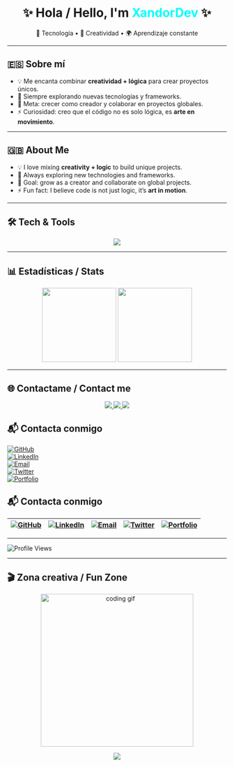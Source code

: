 
<h1 align="center">✨ Hola / Hello, I'm <span style="color:#00FFFB">XandorDev</span> ✨</h1>

<p align="center">
  🚀 Tecnología • 🎨 Creatividad • 🌍 Aprendizaje constante
</p>

---

## 🇪🇸 Sobre mí
- 💡 Me encanta combinar **creatividad + lógica** para crear proyectos únicos.  
- 🌱 Siempre explorando nuevas tecnologías y frameworks.  
- 🎯 Meta: crecer como creador y colaborar en proyectos globales.  
- ⚡ Curiosidad: creo que el código no es solo lógica, es **arte en movimiento**.  

---

## 🇬🇧 About Me
- 💡 I love mixing **creativity + logic** to build unique projects.  
- 🌱 Always exploring new technologies and frameworks.  
- 🎯 Goal: grow as a creator and collaborate on global projects.  
- ⚡ Fun fact: I believe code is not just logic, it’s **art in motion**.  

---

## 🛠️ Tech & Tools  

<p align="center">
  <img src="https://skillicons.dev/icons?i=js,ts,nodejs,react,express,python,git,github,vscode,linux&perline=5" />
</p>

---

## 📊 Estadísticas / Stats  

<p align="center">
  <img src="https://github-readme-stats.vercel.app/api?username=XandorDev&show_icons=true&theme=radical" height="170"/>
  <img src="https://github-readme-stats.vercel.app/api/top-langs/?username=XandorDev&layout=compact&theme=radical" height="170"/>
</p>

---

## 🌐 Contactame / Contact me  

<p align="center">
  <a href="https://github.com/XandorDev">
    <img src="https://img.shields.io/badge/GitHub-XandorDev-181717?style=for-the-badge&logo=github" />
  </a>
  <a href="https://linkedin.com/">
    <img src="https://img.shields.io/badge/LinkedIn-Connect-blue?style=for-the-badge&logo=linkedin" />
  </a>
  <a href="mailto:example@email.com">
    <img src="https://img.shields.io/badge/Email-Contact-red?style=for-the-badge&logo=gmail" />
  </a>
</p>

## 📬 Contacta conmigo  

[![GitHub](https://img.shields.io/badge/GitHub-000?style=for-the-badge&logo=github&logoColor=white)](https://github.com/XandorDev)  
[![LinkedIn](https://img.shields.io/badge/LinkedIn-0A66C2?style=for-the-badge&logo=linkedin&logoColor=white)](https://linkedin.com/in/tuusuario)  
[![Email](https://img.shields.io/badge/Email-D14836?style=for-the-badge&logo=gmail&logoColor=white)](mailto:tuemail@gmail.com)  
[![Twitter](https://img.shields.io/badge/Twitter-1DA1F2?style=for-the-badge&logo=twitter&logoColor=white)](https://twitter.com/tuusuario)  
[![Portfolio](https://img.shields.io/badge/Portafolio-FF5722?style=for-the-badge&logo=firefox&logoColor=white)](https://tuportafolio.com)  


## 📬 Contacta conmigo  

| [![GitHub](https://img.shields.io/badge/GitHub-000?style=for-the-badge&logo=github&logoColor=white)](https://github.com/XandorDev) | [![LinkedIn](https://img.shields.io/badge/LinkedIn-0A66C2?style=for-the-badge&logo=linkedin&logoColor=white)](https://linkedin.com/in/tuusuario) | [![Email](https://img.shields.io/badge/Email-D14836?style=for-the-badge&logo=gmail&logoColor=white)](mailto:tuemail@gmail.com) | [![Twitter](https://img.shields.io/badge/Twitter-1DA1F2?style=for-the-badge&logo=twitter&logoColor=white)](https://twitter.com/tuusuario) | [![Portfolio](https://img.shields.io/badge/Portafolio-FF5722?style=for-the-badge&logo=firefox&logoColor=white)](https://tuportafolio.com) |
|---|---|---|---|---|


---

![Profile Views](https://komarev.com/ghpvc/?username=XandorDev&label=Visitas&color=blue&style=flat)

---

## 🎬 Zona creativa / Fun Zone  

<p align="center">
  <img src="https://media.giphy.com/media/qgQUggAC3Pfv687qPC/giphy.gif" width="350" alt="coding gif"/>  
</p>

<p align="center">
  <img src="https://readme-typing-svg.herokuapp.com?size=25&color=00F7FF&center=true&vCenter=true&width=600&lines=💻+Coding+with+passion;🚀+Building+for+the+future;🌍+Sharing+knowledge+with+the+world;✨+Always+learning+something+new" />
</p>
